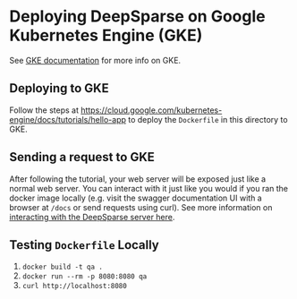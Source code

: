 <!--
Copyright (c) 2021 - present / Neuralmagic, Inc. All Rights Reserved.

Licensed under the Apache License, Version 2.0 (the "License");
you may not use this file except in compliance with the License.
You may obtain a copy of the License at

   http://www.apache.org/licenses/LICENSE-2.0

Unless required by applicable law or agreed to in writing,
software distributed under the License is distributed on an "AS IS" BASIS,
WITHOUT WARRANTIES OR CONDITIONS OF ANY KIND, either express or implied.
See the License for the specific language governing permissions and
limitations under the License.
-->

# Deploying DeepSparse on Google Kubernetes Engine (GKE)

See [GKE documentation](https://cloud.google.com/kubernetes-engine) for more info on GKE.

## Deploying to GKE

Follow the steps at https://cloud.google.com/kubernetes-engine/docs/tutorials/hello-app
to deploy the `Dockerfile` in this directory to GKE.

## Sending a request to GKE

After following the tutorial, your web server will be exposed just like a normal web server. You can interact with it just like you would if you ran the docker image locally (e.g. visit the swagger documentation UI with a browser at `/docs` or send requests using curl).  See more information on [interacting with the DeepSparse server here](https://github.com/neuralmagic/deepsparse/tree/main/src/deepsparse/server).

## Testing `Dockerfile` Locally

1. `docker build -t qa .`
2. `docker run --rm -p 8080:8080 qa`
3. `curl http://localhost:8080`